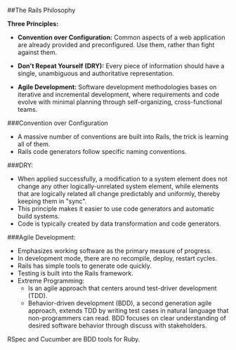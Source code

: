 ##The Rails Philosophy

**Three Principles:**

- **Convention over Configuration:**
  Common aspects of a web application are already provided and preconfigured.
  Use them, rather than fight against them.

- **Don't Repeat Yourself (DRY):**
  Every piece of information should have a single, unambiguous and authoritative
  representation.

- **Agile Development:**
  Software development methodologies bases on iterative and incremental development,
  where requirements and code evolve with minimal planning through self-organizing,
  cross-functional teams.

###Convention over Configuration
- A massive number of conventions are built into Rails, the trick is learning
  all of them.
- Rails code generators follow specific naming conventions.

###DRY:
- When applied successfully, a modification to a system element does not change
  any other logically-unrelated system element, while elements that are logically
  related all change predictably and uniformly, thereby keeping them in "sync".
- This principle makes it easier to use code generators and automatic build systems.
- Code is typically created by data transformation and code generators.

###Agile Development:
- Emphasizes working software as the primary measure of progress.
- In development mode, there are no recompile, deploy, restart cycles.
- Rails has simple tools to generate ode quickly.
- Testing is built into the Rails framework.
- Extreme Programming:
  - Is an agile approach that centers around test-driver development (TDD).
  - Behavior-driven development (BDD), a second generation agile approach, extends
    TDD by writing test cases in natural language that non-programmers can read.
    BDD focuses on clear understanding of desired software behavior through
    discuss with stakeholders.

RSpec and Cucumber are BDD tools for Ruby.